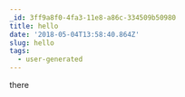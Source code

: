 ```yaml
---
_id: 3ff9a8f0-4fa3-11e8-a86c-334509b50980
title: hello
date: '2018-05-04T13:58:40.864Z'
slug: hello
tags:
  - user-generated
---
```

there
